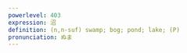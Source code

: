 ```yaml
---
powerlevel: 403
expression: 沼
definition: (n,n-suf) swamp; bog; pond; lake; (P)
pronunciation: ぬま
---
```

